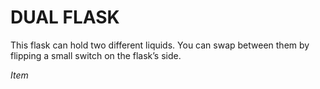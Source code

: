 # DUAL FLASK

This flask can hold two different liquids. You can swap between them by flipping a small switch on the flask’s side.

*Item*